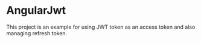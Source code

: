 # AngularJwt

This project is an example for using JWT token as an access token and also managing refresh token.
